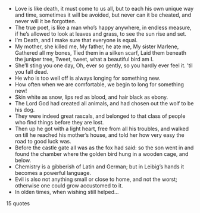  - Love is like death, it must come to us all, but to each his own unique way and time, sometimes it will be avoided, but never can it be cheated, and never will it be forgotten.
 - The true poet, is like a man who’s happy anywhere, in endless measure, if he’s allowed to look at leaves and grass, to see the sun rise and set.
 - I’m Death, and I make sure that everyone is equal.
 - My mother, she killed me, My father, he ate me, My sister Marlene, Gathered all my bones, Tied them in a silken scarf, Laid them beneath the juniper tree, Tweet, tweet, what a beautiful bird am I.
 - She’ll sting you one day, Oh, ever so gently, so you hardly ever feel it. ’til you fall dead.
 - He who is too well off is always longing for something new.
 - How often when we are comfortable, we begin to long for something new!
 - Skin white as snow, lips red as blood, and hair black as ebony.
 - The Lord God had created all animals, and had chosen out the wolf to be his dog.
 - They were indeed great rascals, and belonged to that class of people who find things before they are lost.
 - Then up he got with a light heart, free from all his troubles, and walked on till he reached his mother’s house, and told her how very easy the road to good luck was.
 - Before the castle gate all was as the fox had said: so the son went in and found the chamber where the golden bird hung in a wooden cage, and below.
 - Chemistry is a gibberish of Latin and German; but in Leibig’s hands it becomes a powerful language.
 - Evil is also not anything small or close to home, and not the worst; otherwise one could grow accustomed to it.
 - In olden times, when wishing still helped...

15 quotes